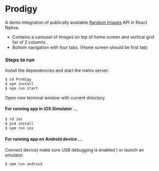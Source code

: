 # Prodigy


A demo integration of publically available [Random Images](http://shibe.online/api/shibes?count=50&urls=true&httpsUrls=true) API in React Native.

  - Contains a carousel of Images on top of home screen and vertical grid list of 2 columns .
  - Bottom navigation with four tabs. (Home screen should be first tab)

### Steps to run

Install the dependencies and start the metro server.

```sh
$ cd Prodigy
$ npm install
$ npm run start
```

Open new terminal window with current directory.

#### For running app in iOS Simulator ...

```sh
$ cd ios
$ pod install
$ npm run ios
```

#### For running app on Android device ...

Connect device( make sure USB debugging is enabled ) or launch an emulator.

```sh
$ npm run android
```
